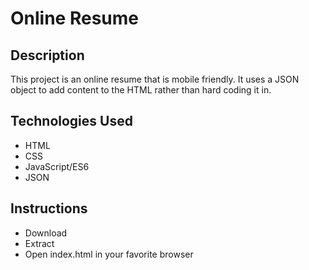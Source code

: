 # Online Resume

## Description
This project is an online resume that is mobile friendly. It uses a JSON object to add content to the HTML rather than hard coding it in.

## Technologies Used
*   HTML
*   CSS
*   JavaScript/ES6
*   JSON

## Instructions

* Download
* Extract
* Open index.html in your favorite browser
